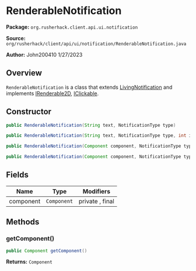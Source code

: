 # RenderableNotification

**Package:** `org.rusherhack.client.api.ui.notification`

**Source:** `org/rusherhack/client/api/ui/notification/RenderableNotification.java`

**Author:** John200410 1/27/2023



## Overview

`RenderableNotification` is a class that extends [LivingNotification](/core/notification/type/LivingNotification.md) and implements [IRenderable2D](/client/api/render/IRenderable2D.md), [IClickable](/core/interfaces/IClickable.md).

## Constructor

```java
public RenderableNotification(String text, NotificationType type)
```

```java
public RenderableNotification(String text, NotificationType type, int id)
```

```java
public RenderableNotification(Component component, NotificationType type)
```

```java
public RenderableNotification(Component component, NotificationType type, int id)
```

## Fields

| Name | Type | Modifiers |
|------|------|----------|
| component | `Component` | private , final |


## Methods

### getComponent()

```java
public Component getComponent()
```

**Returns:** `Component`

